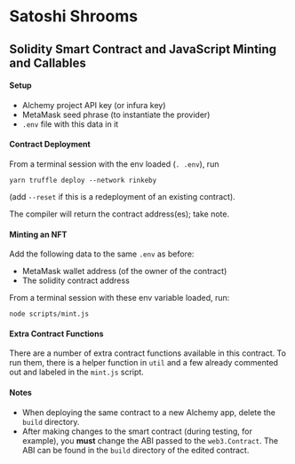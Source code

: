 # Satoshi Shrooms
## Solidity Smart Contract and JavaScript Minting and Callables

#### Setup

- Alchemy project API key (or infura key)
- MetaMask seed phrase (to instantiate the provider)
- `.env` file with this data in it

#### Contract Deployment

From a terminal session with the env loaded (`. .env`), run

`yarn truffle deploy --network rinkeby`

(add `--reset` if this is a redeployment of an existing contract).

The compiler will return the contract address(es); take note.


#### Minting an NFT

Add the following data to the same `.env` as before:

- MetaMask wallet address (of the owner of the contract)
- The solidity contract address

From a terminal session with these env variable loaded, run:

`node scripts/mint.js`

#### Extra Contract Functions

There are a number of extra contract functions available in this contract. To run them, there is a helper function in `util` and a few already commented out and labeled in the `mint.js` script.

#### Notes

- When deploying the same contract to a new Alchemy app, delete the `build` directory.
- After making changes to the smart contract (during testing, for example), you **must** change the ABI passed to the `web3.Contract`. The ABI can be found in the `build` directory of the edited contract.
